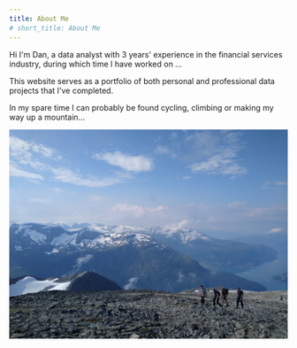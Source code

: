 ```yaml
---
title: About Me
# short_title: About Me
---
```


Hi I'm Dan, a data analyst with 3 years' experience in the financial services industry, during which time I have worked on ... 

This website serves as a portfolio of both personal and professional data projects that I've completed.

In my spare time I can probably be found cycling, climbing or making my way up a mountain...

![A Nice View](./images/cover.jpg)